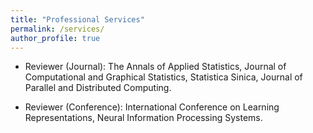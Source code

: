 ```yaml
---
title: "Professional Services"
permalink: /services/
author_profile: true
---
```


* Reviewer (Journal): The Annals of Applied Statistics, Journal of Computational and Graphical Statistics, Statistica Sinica, Journal of Parallel and Distributed Computing.

* Reviewer (Conference): International Conference on Learning Representations, Neural Information Processing Systems.
